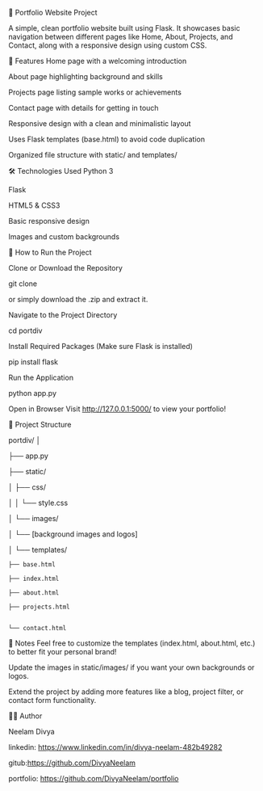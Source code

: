 🌟 Portfolio Website Project

A simple, clean portfolio website built using Flask.
It showcases basic navigation between different pages like Home, About, Projects, and Contact, along with a responsive design using custom CSS.

📌 Features
Home page with a welcoming introduction

About page highlighting background and skills

Projects page listing sample works or achievements

Contact page with details for getting in touch

Responsive design with a clean and minimalistic layout

Uses Flask templates (base.html) to avoid code duplication

Organized file structure with static/ and templates/

🛠 Technologies Used
Python 3

Flask

HTML5 & CSS3

Basic responsive design

Images and custom backgrounds

🚀 How to Run the Project

Clone or Download the Repository

git clone <repository-link>

or simply download the .zip and extract it.

Navigate to the Project Directory

cd portdiv

Install Required Packages (Make sure Flask is installed)

pip install flask

Run the Application

python app.py

Open in Browser Visit http://127.0.0.1:5000/ to view your portfolio!

📂 Project Structure

portdiv/
│

├── app.py

├── static/

│       ├── css/

│   │ 
└── style.css

│   └── images/

│               └── [background images and logos]

│
└── templates/

    ├── base.html
    
    ├── index.html
    
    ├── about.html
    
    ├── projects.html

    
    └── contact.html
📢 Notes
Feel free to customize the templates (index.html, about.html, etc.) to better fit your personal brand!

Update the images in static/images/ if you want your own backgrounds or logos.

Extend the project by adding more features like a blog, project filter, or contact form functionality.

👨‍💻 Author

Neelam Divya

linkedin: https://www.linkedin.com/in/divya-neelam-482b49282

gitub:https://github.com/DivyaNeelam

portfolio: https://github.com/DivyaNeelam/portfolio
